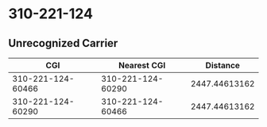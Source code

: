 # 310-221-124
## Unrecognized Carrier


| CGI | Nearest CGI | Distance |
|-----|-------------|----------|
| 310-221-124-60466 | 310-221-124-60290 | 2447.44613162 |
| 310-221-124-60290 | 310-221-124-60466 | 2447.44613162 |
